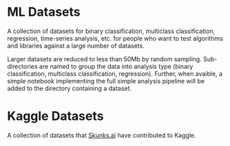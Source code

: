 # ML Datasets

A collection of datasets for binary classification, multiclass classification, regression, time-series analysis, etc. for people who want to test algorithms and libraries against a large number of datasets.  

Larger datasets are reduced to less than 50Mb by random sampling.  Sub-directories are named to group the data into analysis type (binary classification, multiclass classification, regression). Further, when avaible, a simple notebook implementing the full simple analysis pipeline will be added to the directory containing a dataset.

# Kaggle Datasets

A collection of datasets that <a href='http://skunks.ai/'>Skunks.ai</a> have contributed to Kaggle.
